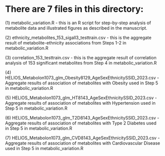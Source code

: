 # There are 7 files in this directory: 

(1) metabolic_variation.R - this is an R script for step-by-step analysis of metabolite data and illustrated figures as described in the manuscript. 

(2) ethnicity_metabolites_153_sigall3_testtrain.csv - this is the aggregate result of metabolite-ethnicity associations from Steps 1-2 in metabolic_variation.R

(3) correlation_153_testtrain.csv - this is the aggregate result of correlation analysis of 153 significant metabolites from Step 4 in metabolic_variation.R

(4) HELIOS_Metabolon1073_glm_Obesity8129_AgeSexEthnicitySSID_2023.csv - Aggregate results of association of metabolites with Obesity used in Step 5 in metabolic_variation.R

(5) HELIOS_Metabolon1073_glm_HT8143_AgeSexEthnicitySSID_2023.csv - Aggregate results of association of metabolites with Hypertension used in Step 5 in metabolic_variation.R

(6) HELIOS_Metabolon1073_glm_T2D8143_AgeSexEthnicitySSID_2023.csv - Aggregate results of association of metabolites with Type 2 Diabetes used in Step 5 in metabolic_variation.R

(7) HELIOS_Metabolon1073_glm_CVD8143_AgeSexEthnicitySSID_2023.csv - Aggregate results of association of metabolites with Cardiovascular Disease used in Step 5 in metabolic_variation.R
